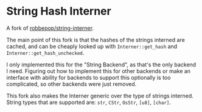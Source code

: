 # String Hash Interner

A fork of [robbepop/string-interner](https://github.com/robbepop/string-interner).

The main point of this fork is that the hashes of the strings interned are cached, 
and can be cheaply looked up with `Interner::get_hash` and `Interner::get_hash_unchecked`.

I only implemented this for the "String Backend", as that's the only backend I need.
Figuring out how to implement this for other backends or make an interface with ability
for backends to support this optionally is too complicated, so other backends were just removed.

This fork also makes the Interner generic over the type of strings interned. 
String types that are supported are: `str`, `CStr`, `OsStr`, `[u8]`, `[char]`.
